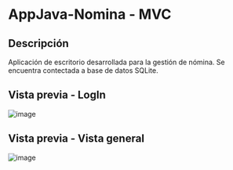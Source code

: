 # AppJava-Nomina - MVC

## Descripción
Aplicación de escritorio desarrollada para la gestión de nómina. Se encuentra contectada a base de datos SQLite.

## Vista previa - LogIn

![image](https://user-images.githubusercontent.com/67478427/133309214-0ffae929-f8e9-4d58-81f0-cecd505fcce2.png)

## Vista previa - Vista general

![image](https://user-images.githubusercontent.com/67478427/133309121-a99ba0a2-7b7f-4a07-85bd-21ae1284eaa9.png)
